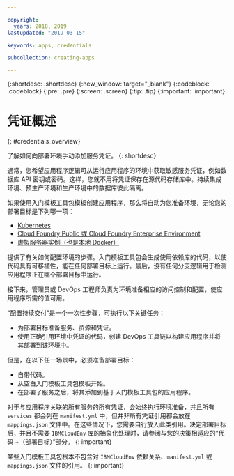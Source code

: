 ```yaml
---

copyright:
  years: 2018, 2019
lastupdated: "2019-03-15"

keywords: apps, credentials

subcollection: creating-apps

---
```


{:shortdesc: .shortdesc}
{:new_window: target="_blank"}
{:codeblock: .codeblock}
{:pre: .pre}
{:screen: .screen}
{:tip: .tip}
{:important: .important}

# 凭证概述
{: #credentials_overview}

了解如何向部署环境手动添加服务凭证。
{: shortdesc}

<!-- After PUP: Maybe provide links to the credentials section of the programming guides, such as https://cloud.ibm.com/docs/swift/cloudnative/configuration.html#configuration-->

通常，您希望应用程序逻辑可从运行应用程序的环境中获取敏感服务凭证，例如数据库 API 密钥或密码。这样，您就不用将凭证保存在源代码存储库中。持续集成环境、预生产环境和生产环境中的数据库彼此隔离。

如果使用入门模板工具包模板创建应用程序，那么将自动为您准备环境，无论您的部署目标是下列哪一项：
  * [Kubernetes](/docs/apps?topic=creating-apps-add-credentials-kube)
  * [Cloud Foundry Public 或 Cloud Foundry Enterprise Environment](/docs/apps?topic=creating-apps-add-credentials-cf)
  * [虚拟服务器实例（也是本地 Docker）](/docs/apps?topic=creating-apps-add-credentials-vsi)
  
提供了有关如何配置环境的步骤。入门模板工具包会生成使用依赖库的代码，以使代码具有可移植性，能在任何部署目标上运行。最后，没有任何分支逻辑用于检测应用程序正在哪个部署目标中运行。

接下来，管理员或 DevOps 工程师负责为环境准备相应的访问控制和配置，使应用程序所需的值可用。

“配置持续交付”是一个一次性步骤，可执行以下关键任务：
 * 为部署目标准备服务、资源和凭证。
 * 使用正确引用环境中凭证的代码，创建 DevOps 工具链以构建应用程序并将其部署到该环境中。

但是，在以下任一场景中，必须准备部署目标：
 * 自带代码。
 * 从空白入门模板工具包模板开始。
 * 在部署了服务之后，将其添加到基于入门模板工具包的应用程序。

对于与应用程序关联的所有服务的所有凭证，会始终执行环境准备，并且所有 `services` 都会列在 `manifest.yml` 中，但并非所有凭证引用都会放在 `mappings.json` 文件中。在这些情况下，您需要自行放入此类引用。决定部署目标后，并且不需要 `IBMCloudEnv` 库的抽象化处理时，请参阅与您的决策相适应的“代码 +（部署目标）”部分。
{: important}

某些入门模板工具包根本不包含对 `IBMCloudEnv` 依赖关系、`manifest.yml` 或 `mappings.json` 文件的引用。
{: important}
